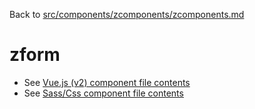 Back to [src/components/zcomponents/zcomponents.md](../../zcomponents.md)

# zform

 - See [Vue.js (v2) component file contents](./zform.vue)
 - See [Sass/Css component file contents](./zform.scss)
